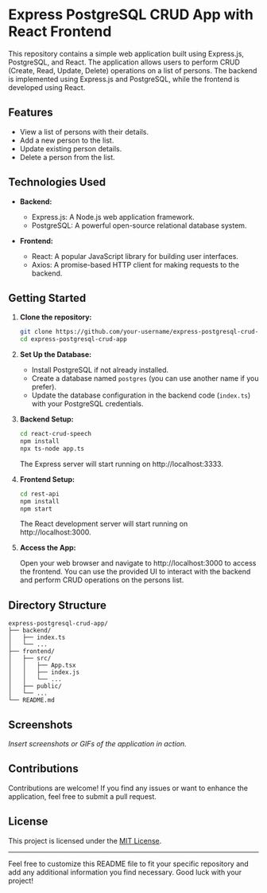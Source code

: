 # Express PostgreSQL CRUD App with React Frontend

This repository contains a simple web application built using Express.js, PostgreSQL, and React. The application allows users to perform CRUD (Create, Read, Update, Delete) operations on a list of persons. The backend is implemented using Express.js and PostgreSQL, while the frontend is developed using React.

## Features

- View a list of persons with their details.
- Add a new person to the list.
- Update existing person details.
- Delete a person from the list.

## Technologies Used

- **Backend:**
  - Express.js: A Node.js web application framework.
  - PostgreSQL: A powerful open-source relational database system.
  
- **Frontend:**
  - React: A popular JavaScript library for building user interfaces.
  - Axios: A promise-based HTTP client for making requests to the backend.
  
## Getting Started

1. **Clone the repository:**

   ```bash
   git clone https://github.com/your-username/express-postgresql-crud-app.git
   cd express-postgresql-crud-app
   ```

2. **Set Up the Database:**

   - Install PostgreSQL if not already installed.
   - Create a database named `postgres` (you can use another name if you prefer).
   - Update the database configuration in the backend code (`index.ts`) with your PostgreSQL credentials.

3. **Backend Setup:**

   ```bash
   cd react-crud-speech
   npm install
   npx ts-node app.ts
   ```

   The Express server will start running on http://localhost:3333.

4. **Frontend Setup:**

   ```bash
   cd rest-api
   npm install
   npm start
   ```

   The React development server will start running on http://localhost:3000.

5. **Access the App:**

   Open your web browser and navigate to http://localhost:3000 to access the frontend. You can use the provided UI to interact with the backend and perform CRUD operations on the persons list.

## Directory Structure

```
express-postgresql-crud-app/
├── backend/
│   ├── index.ts
│   └── ...
├── frontend/
│   ├── src/
│   │   ├── App.tsx
│   │   ├── index.js
│   │   └── ...
│   ├── public/
│   └── ...
└── README.md
```

## Screenshots

_Insert screenshots or GIFs of the application in action._

## Contributions

Contributions are welcome! If you find any issues or want to enhance the application, feel free to submit a pull request.

## License

This project is licensed under the [MIT License](LICENSE).

---

Feel free to customize this README file to fit your specific repository and add any additional information you find necessary. Good luck with your project!
